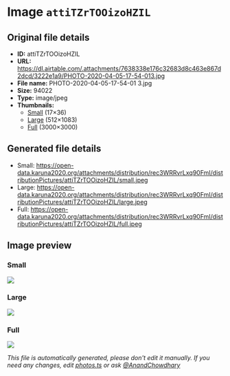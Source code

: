 # Image `attiTZrTOOizoHZIL`

## Original file details

- **ID:** attiTZrTOOizoHZIL
- **URL:** https://dl.airtable.com/.attachments/7638338e176c32683d8c463e867d2dcd/3222e1a9/PHOTO-2020-04-05-17-54-013.jpg
- **File name:** PHOTO-2020-04-05-17-54-01 3.jpg
- **Size:** 94022
- **Type:** image/jpeg
- **Thumbnails:**
  - [Small](https://dl.airtable.com/.attachmentThumbnails/238f190ae93626a08ba7434cd90a2990/32e40704) (17×36)
  - [Large](https://dl.airtable.com/.attachmentThumbnails/37e6081140d8f7e8989f4d2e4ba685b5/a78646c3) (512×1083)
  - [Full](https://dl.airtable.com/.attachmentThumbnails/6d437470c1f1bb07912031daed895c7a/5a0d6736) (3000×3000)

## Generated file details

- Small: https://open-data.karuna2020.org/attachments/distribution/rec3WRRvrLxq90FmI/distributionPictures/attiTZrTOOizoHZIL/small.jpeg
- Large: https://open-data.karuna2020.org/attachments/distribution/rec3WRRvrLxq90FmI/distributionPictures/attiTZrTOOizoHZIL/large.jpeg
- Full: https://open-data.karuna2020.org/attachments/distribution/rec3WRRvrLxq90FmI/distributionPictures/attiTZrTOOizoHZIL/full.jpeg

## Image preview

### Small

![](https://open-data.karuna2020.org/attachments/distribution/rec3WRRvrLxq90FmI/distributionPictures/attiTZrTOOizoHZIL/small.jpeg)

### Large

![](https://open-data.karuna2020.org/attachments/distribution/rec3WRRvrLxq90FmI/distributionPictures/attiTZrTOOizoHZIL/large.jpeg)

### Full

![](https://open-data.karuna2020.org/attachments/distribution/rec3WRRvrLxq90FmI/distributionPictures/attiTZrTOOizoHZIL/full.jpeg)

_This file is automatically generated, please don't edit it manually. If you need any changes, edit [photos.ts](/photos.ts) or ask [@AnandChowdhary](https://github.com/AnandChowdhary)_
